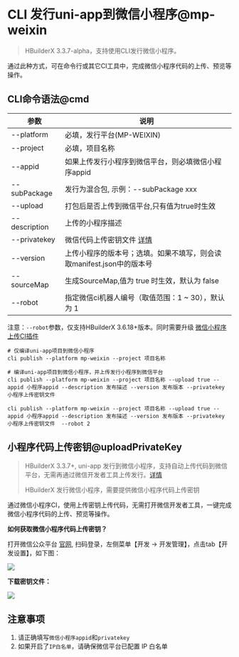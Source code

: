 # CLI 发行uni-app到微信小程序@mp-weixin

> HBuilderX 3.3.7-alpha，支持使用CLI发行微信小程序。

通过此种方式，可在命令行或其它CI工具中，完成微信小程序代码的上传、预览等操作。

## CLI命令语法@cmd

|参数			|说明																	|
|--				|--																		|
|--platform		|必填，发行平台(MP-WEIXIN)												|
|--project		|必填，项目名称															|
|--appid		|如果上传发行小程序到微信平台，则必填微信小程序appid												|
|--subPackage	|发行为混合包, 示例：--subPackage xxx									|
|--upload		|打包后是否上传到微信平台,只有值为true时生效							|
|--description	|上传的小程序描述														|
|--privatekey	|微信代码上传密钥文件 [详情](#uploadPrivateKey)							|
|--version		|上传小程序的版本号；选填。如果不填写，则会读取manifest.json中的版本号	|
|--sourceMap    |生成SourceMap,值为 true 时生效，默认为 false				|
|--robot		|指定微信ci机器人编号（取值范围：1 ~ 30），默认为 1						|

注意：`--robot`参数，仅支持HBuilderX 3.6.18+版本。同时需要升级 [微信小程序上传CI插件](https://ext.dcloud.net.cn/plugin?id=7199)


```shell
# 仅编译uni-app项目到微信小程序
cli publish --platform mp-weixin --project 项目名称

# 编译uni-app项目到微信小程序，并上传发行小程序到微信平台
cli publish --platform mp-weixin --project 项目名称 --upload true --appid 小程序appid --description 发布描述 --version 发布版本 --privatekey 小程序上传密钥文件

cli publish --platform mp-weixin --project 项目名称 --upload true --appid 小程序appid --description 发布描述 --version 发布版本 --privatekey 小程序上传密钥文件  --robot 2
```


## 小程序代码上传密钥@uploadPrivateKey

> HBuilderX 3.3.7+, uni-app 发行到微信小程序，支持自动上传代码到微信平台，无需再通过微信开发者工具上传发行。[详情](/Tutorial/App/uni-app-publish-mp-weixin)
>
> HBuilderX 发行微信小程序，需要提供微信小程序代码上传密钥

通过微信小程序CI，使用上传密钥上传代码，无需打开微信开发者工具，一键完成微信小程序代码的上传、预览等操作。

**如何获取微信小程序代码上传密钥？**

打开微信公众平台 [官网](https://mp.weixin.qq.com/), 扫码登录，左侧菜单【开发 -> 开发管理】，点击tab【开发设置】，如下图：

<img src="/static/snapshots/cli/wechat-uploadPrivateKey.png" class="hd-img" />

**下载密钥文件：**

<img src="/static/snapshots/cli/wechat-downloadkeyFile.png" class="hd-img"/>

## 注意事项

1. 请正确填写`微信小程序appid`和`privatekey`
2. 如果开启了`IP白名单`，请确保微信平台已配置 IP 白名单
